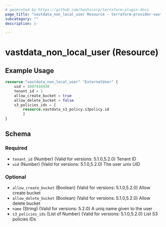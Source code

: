 ```yaml
---
# generated by https://github.com/hashicorp/terraform-plugin-docs
page_title: "vastdata_non_local_user Resource - terraform-provider-vastdata"
subcategory: ""
description: |-
  
---
```


# vastdata_non_local_user (Resource)

## Example Usage

```terraform
resource "vastdata_non_local_user" "ExternalUser" {
    uid = 1097416930
    tenant_id = 1
    allow_create_bucket = true
    allow_delete_bucket = false
    s3_policies_ids = [
        resource.vastdata_s3_policy.s3policy.id
        ]
}
```

<!-- schema generated by tfplugindocs -->
## Schema

### Required

- `tenant_id` (Number) (Valid for versions: 5.1.0,5.2.0) Tenant ID
- `uid` (Number) (Valid for versions: 5.1.0,5.2.0) The user unix UID

### Optional

- `allow_create_bucket` (Boolean) (Valid for versions: 5.1.0,5.2.0) Allow create bucket
- `allow_delete_bucket` (Boolean) (Valid for versions: 5.1.0,5.2.0) Allow delete bucket
- `name` (String) (Valid for versions: 5.2.0) A uniq name given to the user
- `s3_policies_ids` (List of Number) (Valid for versions: 5.1.0,5.2.0) List S3 policies IDs

